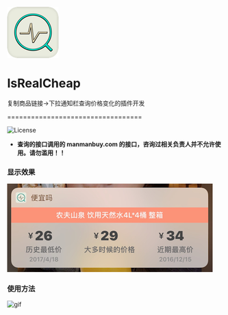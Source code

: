 ![icon](https://github.com/linsyorozuya/IsRealCheap/blob/master/Icon/iPhone%20App/IsRealCheap120.png) 
# IsRealCheap

复制商品链接->下拉通知栏查询价格变化的插件开发

==================================

![License](https://img.shields.io/badge/license-MIT-green.svg?style=flat)

* **查询的接口调用的 manmanbuy.com 的接口，咨询过相关负责人并不允许使用。请勿滥用！！**

### 显示效果

![img](https://github.com/linsyorozuya/IsRealCheap/blob/master/Icon/效果图.png)

### 使用方法

![gif](http://linsyorozuya.com/content/images/2017/01/---.gif)
